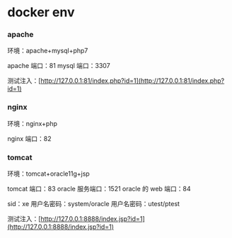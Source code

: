 # docker env

### apache
环境：apache+mysql+php7

apache 端口：81
mysql 端口：3307

测试注入：[http://127.0.0.1:81/index.php?id=1](http://127.0.0.1:81/index.php?id=1)

### nginx

环境：nginx+php

nginx 端口：82

### tomcat
环境：tomcat+oracle11g+jsp

tomcat 端口：83
oracle 服务端口：1521
oracle 的 web 端口：84

sid：xe
用户名密码：system/oracle
用户名密码：utest/ptest

测试注入：[http://127.0.0.1:8888/index.jsp?id=1](http://127.0.0.1:8888/index.jsp?id=1)
